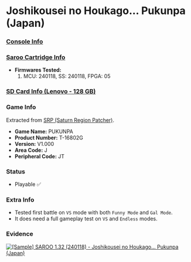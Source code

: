 # Joshikousei no Houkago... Pukunpa (Japan)

### [Console Info](../../../../Info/Consoles/VA13/README.md)

### [Saroo Cartridge Info](../../../../Info/Cartridges/RetroGameParadiseStore/1.32F/README.md)

- <b>Firmwares Tested:</b>
  1. MCU: 240118, SS: 240118, FPGA: 05

### [SD Card Info (Lenovo - 128 GB)](../../../../Info/SdCards/Lenovo/128GB/README.md)

### Game Info

Extracted from [SRP (Saturn Region Patcher)](https://segaxtreme.net/resources/saturn-region-patcher.81/download).

- <b>Game Name:</b> PUKUNPA
- <b>Product Number:</b> T-16802G
- <b>Version:</b> V1.000
- <b>Area Code:</b> J
- <b>Peripheral Code:</b> JT

### Status

- Playable :white_check_mark:

### Extra Info

- Tested first battle on `VS` mode with both `Funny Mode` and `Gal Mode`.
- It does need a full gameplay test on `VS` and `Endless` modes.

### Evidence

[![[Sample] SAROO 1.32 (240118) - Joshikousei no Houkago... Pukunpa (Japan)](https://img.youtube.com/vi/zU2KboHN-uM/0.jpg)](https://www.youtube.com/watch?v=zU2KboHN-uM)
